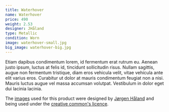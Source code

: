 ```yaml
---
title: Waterhover
name: Waterhover
price: 490
weight: 2.53
designer: JHåland
type: Metallic
condition: Worn
image: waterhover-small.jpg
big_image: waterhover-big.jpg
---
```


Etiam dapibus condimentum lorem, id fermentum erat rutrum eu. Aenean justo ipsum, luctus at felis id, tincidunt sollicitudin risus. Nullam sagittis, augue non fermentum tristique, diam eros vehicula velit, vitae vehicula ante elit varius eros. Curabitur ut dolor at mauris condimentum feugiat non a nisi. Mauris luctus augue vel massa accumsan volutpat. Vestibulum in dolor eget dui lacinia lacinia.

The [images][flickr] used for this product were designed by [Jørgen Håland][designer] and being used under the [creative common's licence][licence].

[flickr]: http://www.flickr.com/photos/50290212@N05/15978719286
[designer]: http://jhaland.com
[licence]: http://creativecommons.org/licenses/by/2.0